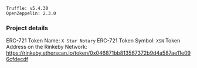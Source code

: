 ```
Truffle: v5.4.30
OpenZeppelin: 2.3.0
```

### Project details
ERC-721 Token Name: `X Star Notary`
ERC-721 Token Symbol: `XSN`
Token Address on the Rinkeby Network: https://rinkeby.etherscan.io/token/0x046871bb813567372b9d4a587ae11e096cfdecdf
